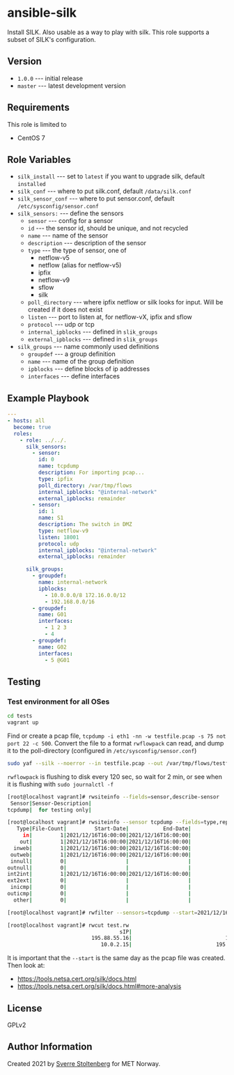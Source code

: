 ansible-silk
============

Install SILK. Also usable as a way to play with silk. This role supports a subset of SILK's configuration.

Version
-------

* `1.0.0` --- initial release
* `master` --- latest development version

Requirements
------------

This role is limited to

* CentOS 7

Role Variables
--------------

* `silk_install` --- set to `latest` if you want to upgrade silk, default `installed`
* `silk_conf` --- where to put silk.conf, default `/data/silk.conf`
* `silk_sensor_conf` --- where to put sensor.conf, default `/etc/sysconfig/sensor.conf`
* `silk_sensors:` --- define the sensors
  * `sensor` --- config for a sensor
  * `id` --- the sensor id, should be unique, and not recycled
  * `name` --- name of the sensor
  * `description` --- description of the sensor
  * `type` --- the type of sensor, one of
    * netflow-v5
	* netflow (alias for netflow-v5)
	* ipfix
	* netflow-v9
	* sflow
	* silk
  * `poll_directory` --- where ipfix netflow or silk looks for input. Will be created if it does not exist
  * `listen` --- port to listen at, for netflow-vX, ipfix and sflow
  * `protocol` --- udp or tcp
  * `internal_ipblocks` --- defined in `slik_groups`
  * `external_ipblocks` --- defined in `slik_groups`
* `silk_groups` --- name commonly used definitions
  * `groupdef` --- a group definition
  * `name` --- name of the group definition
  * `ipblocks` --- define blocks of ip addresses
  * `interfaces` --- define interfaces

Example Playbook
----------------

```yaml
---
- hosts: all
  become: true
  roles:
    - role: ../../.
      silk_sensors:
        - sensor:
          id: 0
          name: tcpdump
          description: For importing pcap...
          type: ipfix
          poll_directory: /var/tmp/flows
          internal_ipblocks: "@internal-network"
          external_ipblocks: remainder
        - sensor:
          id: 1
          name: S1
          description: The switch in DMZ
          type: netflow-v9
          listen: 18001
          protocol: udp
          internal_ipblocks: "@internal-network"
          external_ipblocks: remainder

      silk_groups:
        - groupdef:
          name: internal-network
          ipblocks:
            - 10.0.0.0/8 172.16.0.0/12
            - 192.168.0.0/16
        - groupdef:
          name: G01
          interfaces:
            - 1 2 3
            - 4
        - groupdef:
          name: G02
          interfaces:
            - 5 @G01
```

Testing
-------

### Test environment for all OSes

```bash
cd tests
vagrant up
```

Find or create a pcap file, `tcpdump -i eth1 -nn -w testfile.pcap -s 75 not port 22 -c 500`.
Convert the file to a format `rwflowpack` can read, and dump it to the
poll-directory (configured in `/etc/sysconfig/sensor.conf`)

```bash
sudo yaf --silk --noerror --in testfile.pcap --out /var/tmp/flows/testfile.yaf
```

`rwflowpack` is flushing to disk every 120 sec, so wait for 2 min, or see when it is flushing with `sudo journalctl -f`

```bash
[root@localhost vagrant]# rwsiteinfo --fields=sensor,describe-sensor
 Sensor|Sensor-Description|
tcpdump|  for testing only|

[root@localhost vagrant]# rwsiteinfo --sensor tcpdump --fields=type,repo-file-count,repo-start-date,repo-end-date
   Type|File-Count|         Start-Date|           End-Date|
     in|         1|2021/12/16T16:00:00|2021/12/16T16:00:00|
    out|         1|2021/12/16T16:00:00|2021/12/16T16:00:00|
  inweb|         1|2021/12/16T16:00:00|2021/12/16T16:00:00|
 outweb|         1|2021/12/16T16:00:00|2021/12/16T16:00:00|
 innull|         0|                   |                   |
outnull|         0|                   |                   |
int2int|         1|2021/12/16T16:00:00|2021/12/16T16:00:00|
ext2ext|         0|                   |                   |
 inicmp|         0|                   |                   |
outicmp|         0|                   |                   |
  other|         0|                   |                   |

[root@localhost vagrant]# rwfilter --sensors=tcpdump --start=2021/12/16 --proto=0- --type=int2int --pass=test.rw

[root@localhost vagrant]# rwcut test.rw
                                    sIP|                                    dIP|sPort|dPort|pro|   packets|     bytes|   flags|                  sTime| duration|                  eTime| sensor|
                           195.88.55.16|                              10.0.2.15|    0|    0|  1|         2|       168|        |2021/12/16T16:15:55.796|    1.003|2021/12/16T16:15:56.799|tcpdump|
                              10.0.2.15|                           195.88.55.16|    0| 2048|  1|         2|       168|        |2021/12/16T16:15:55.787|    1.002|2021/12/16T16:15:56.789|tcpdump|

```

It is important that the `--start` is the same day as the pcap file was created. Then look at:

* https://tools.netsa.cert.org/silk/docs.html
* https://tools.netsa.cert.org/silk/docs.html#more-analysis

License
-------

GPLv2

Author Information
------------------

Created 2021 by [Sverre Stoltenberg](mailto:sverrest@met.no) for MET Norway.
